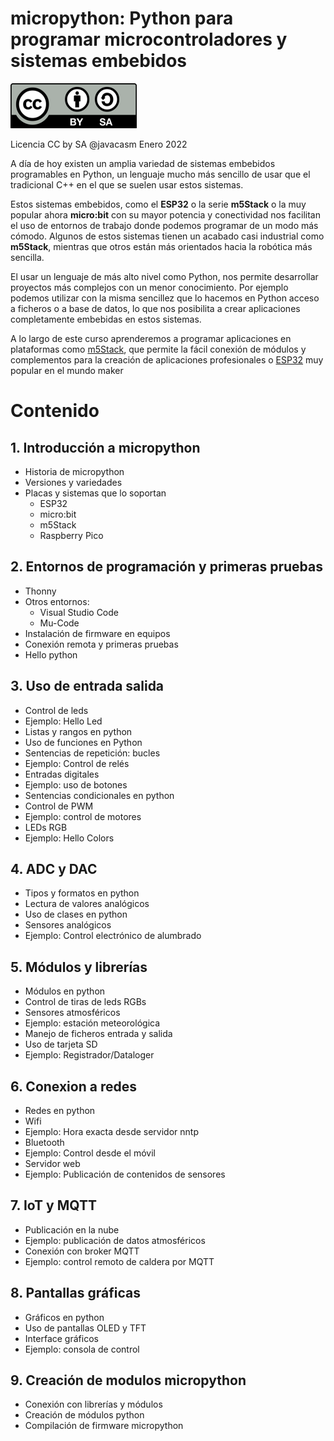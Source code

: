 # micropython: Python para programar microcontroladores y sistemas embebidos

![Licencia CC](./images/Licencia_cc_peque.png)

Licencia CC by SA @javacasm
Enero 2022

A día de hoy existen un amplia variedad de sistemas embebidos programables en Python, un lenguaje mucho más sencillo de usar que el tradicional C++ en el que se suelen usar estos sistemas.

Estos sistemas embebidos, como el **ESP32** o la serie **m5Stack**  o la muy popular ahora **micro:bit** con su mayor potencia y conectividad nos facilitan el uso de entornos de trabajo donde podemos programar de un modo más cómodo. Algunos de estos sistemas tienen un acabado casi industrial como **m5Stack**, mientras que otros están más orientados hacia la robótica más sencilla.

El usar un lenguaje de más alto nivel como Python, nos permite desarrollar proyectos más complejos con un menor conocimiento. Por ejemplo podemos utilizar con la misma sencillez que lo hacemos en Python acceso a ficheros o a base de datos, lo que nos posibilita a crear aplicaciones completamente embebidas en estos sistemas.

A lo largo de este curso aprenderemos a programar aplicaciones en plataformas como [m5Stack](https://m5stack.com/), que permite la fácil conexión de módulos y complementos para la creación de aplicaciones profesionales o [ESP32](https://www.espressif.com/en/products/socs/esp32) muy popular en el mundo maker


# Contenido


## 1. Introducción a micropython
* Historia de micropython
* Versiones y variedades
* Placas y sistemas que lo soportan
    * ESP32
    * micro:bit
    * m5Stack
    * Raspberry Pico

## 2. Entornos de programación y primeras pruebas
* Thonny
* Otros entornos:
    * Visual Studio Code
    * Mu-Code
* Instalación de firmware en equipos    
* Conexión remota y primeras pruebas
* Hello python

## 3. Uso de entrada salida
* Control de leds
* Ejemplo: Hello Led
* Listas y rangos en python
* Uso de funciones en Python
* Sentencias de repetición: bucles
* Ejemplo: Control de relés
* Entradas digitales
* Ejemplo: uso de botones
* Sentencias condicionales en python
* Control de PWM
* Ejemplo: control de motores
* LEDs RGB
* Ejemplo: Hello Colors

## 4. ADC y DAC
* Tipos y formatos en python
* Lectura de valores analógicos
* Uso de clases en python
* Sensores analógicos
* Ejemplo: Control electrónico de alumbrado 

## 5. Módulos y librerías
* Módulos en python
* Control de tiras de leds RGBs
* Sensores atmosféricos
* Ejemplo: estación meteorológica
* Manejo de ficheros entrada y salida
* Uso de tarjeta SD
* Ejemplo: Registrador/Dataloger

## 6. Conexion a redes
* Redes en python
* Wifi
* Ejemplo: Hora exacta desde servidor nntp
* Bluetooth
* Ejemplo: Control desde el móvil
* Servidor web
* Ejemplo: Publicación de contenidos de sensores

## 7. IoT y MQTT 
* Publicación en la nube
* Ejemplo: publicación de datos atmosféricos
* Conexión con broker MQTT
* Ejemplo: control remoto de caldera por MQTT

## 8. Pantallas gráficas
* Gráficos en python
* Uso de pantallas OLED y TFT
* Interface gráficos
* Ejemplo: consola de control

## 9. Creación de modulos micropython
* Conexión con librerías y módulos
* Creación de módulos python
* Compilación de firmware micropython

